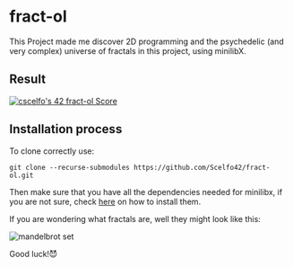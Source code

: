 # fract-ol

This Project made me discover 2D programming and the psychedelic (and very complex) universe of fractals in this project, using minilibX.

## Result

[![cscelfo's 42 fract-ol Score](https://badge42.vercel.app/api/v2/clg22s3a2000608ml2qvs6aly/project/2977398)](https://github.com/JaeSeoKim/badge42)

## Installation process

To clone correctly use:

```
git clone --recurse-submodules https://github.com/Scelfo42/fract-ol.git
```

Then make sure that you have all the dependencies needed for minilibx, if you are not sure, check <a target=_blank href="https://harm-smits.github.io/42docs/libs/minilibx/getting_started.html#installation">here</a> on how to install them.

If you are wondering what fractals are, well they might look like this:

![mandelbrot set](https://user-images.githubusercontent.com/115648081/229800171-e4f4596c-6395-4300-afcc-b93fb56e8633.png)

Good luck!😈
